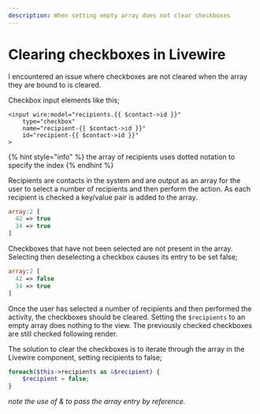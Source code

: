 ```yaml
---
description: When setting empty array does not clear checkboxes
---
```


# Clearing checkboxes in Livewire

I encountered an issue where checkboxes are not cleared when the array they are bound to is cleared.

Checkbox input elements like this;

```markup
<input wire:model="recipients.{{ $contact->id }}" 
    type="checkbox" 
    name="recipient-{{ $contact->id }}" 
    id="recipient-{{ $contact->id }}"
>
```

{% hint style="info" %}
the array of recipients uses dotted notation to specify the index
{% endhint %}

Recipients are contacts in the system and are output as an array for the user to select a number of recipients and then perform the action.  As each recipient is checked a key/value pair is added to the array.

```php
array:2 [
  42 => true
  34 => true
]
```

Checkboxes that have not been selected are not present in the array. Selecting then deselecting a checkbox causes its entry to be set false;

```php
array:2 [
  42 => false
  34 => true
]
```

Once the user has selected a number of recipients and then performed the activity, the checkboxes should be cleared.  Setting the `$recipients` to an empty array does nothing to the view. The previously checked checkboxes are still checked following render.

The solution to clear the checkboxes is to iterate through the array in the Livewire component, setting recipients to false;

```php
foreach($this->recipients as &$recipient) {
    $recipient = false;
}
```

_note the use of & to pass the array entry by reference._
